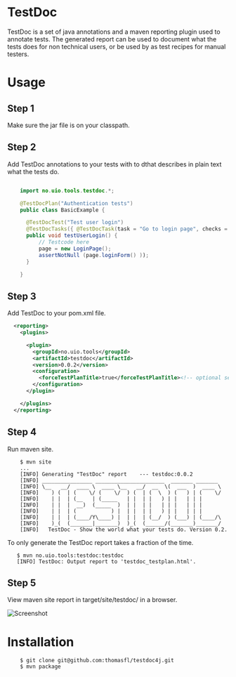 TestDoc
=======

TestDoc is a set of java annotations and a maven reporting plugin used to annotate tests. The generated report can be used to document what the tests does for non technical users, or be used by as test recipes for manual testers.


Usage
=====

## Step 1 ##
Make sure the jar file is on your classpath.

## Step 2 ##

Add TestDoc annotations to your tests with to dthat describes in plain text what the tests do.

```java

    import no.uio.tools.testdoc.*;

    @TestDocPlan("Authentication tests")
    public class BasicExample {

      @TestDocTest("Test user login")
      @TestDocTasks({ @TestDocTask(task = "Go to login page", checks = "Login form should be visible") })
      public void testUserLogin() {
          // Testcode here
          page = new LoginPage();
          assertNotNull (page.loginForm() ));
      }

    }
```

## Step 3 ##

Add TestDoc to your pom.xml file.

```xml
  <reporting>
    <plugins>

      <plugin>
        <groupId>no.uio.tools</groupId>
        <artifactId>testdoc</artifactId>
        <version>0.0.2</version>
        <configuration>
          <forceTestPlanTitle>true</forceTestPlanTitle><!-- optional setting -->
        </configuration>
      </plugin>

    </plugins>
  </reporting>

```

## Step 4 ##

Run maven site.

```
    $ mvn site
    ...
    [INFO] Generating "TestDoc" report    --- testdoc:0.0.2
    [INFO] ________________ ______________________  _______ _______
    [INFO] \__   __/  ____ \  ____ \__   __/  __  \(  ___  )  ____ \
    [INFO]    ) (  | (    \/ (    \/  ) (  | (  \  ) (   ) | (    \/
    [INFO]    | |  | (__   | (_____   | |  | |   ) | |   | | |
    [INFO]    | |  |  __)  (_____  )  | |  | |   | | |   | | |
    [INFO]    | |  | (           ) |  | |  | |   ) | |   | | |
    [INFO]    | |  | (____/Y\____) |  | |  | (__/  ) (___) | (____/\
    [INFO]    )_(  (_______|_______)  )_(  (______/(_______)_______/
    [INFO]   TestDoc - Show the world what your tests do. Version 0.2.

```

To only generate the TestDoc report takes a fraction of the time.

```
   $ mvn no.uio.tools:testdoc:testdoc
   [INFO] TestDoc: Output report to 'testdoc_testplan.html'.
```

## Step 5 ##

View maven site report in target/site/testdoc/ in a browser.

![Screenshot](https://github.com/thomasfl/testdoc4j/blob/master/screenshot.png)

Installation
============

```
    $ git clone git@github.com:thomasfl/testdoc4j.git
    $ mvn package
```
